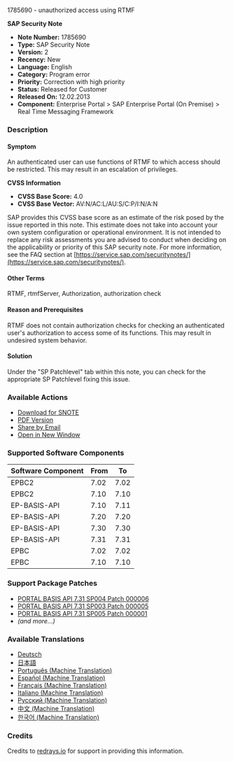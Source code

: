 1785690 - unauthorized access using RTMF

**SAP Security Note**

- **Note Number:** 1785690
- **Type:** SAP Security Note
- **Version:** 2
- **Recency:** New
- **Language:** English
- **Category:** Program error
- **Priority:** Correction with high priority
- **Status:** Released for Customer
- **Released On:** 12.02.2013
- **Component:** Enterprise Portal > SAP Enterprise Portal (On Premise) > Real Time Messaging Framework

### Description

#### Symptom
An authenticated user can use functions of RTMF to which access should be restricted. This may result in an escalation of privileges.

**CVSS Information**
- **CVSS Base Score:** 4.0
- **CVSS Base Vector:** AV:N/AC:L/AU:S/C:P/I:N/A:N

SAP provides this CVSS base score as an estimate of the risk posed by the issue reported in this note. This estimate does not take into account your own system configuration or operational environment. It is not intended to replace any risk assessments you are advised to conduct when deciding on the applicability or priority of this SAP security note. For more information, see the FAQ section at [https://service.sap.com/securitynotes/](https://service.sap.com/securitynotes/).

#### Other Terms
RTMF, rtmfServer, Authorization, authorization check

#### Reason and Prerequisites
RTMF does not contain authorization checks for checking an authenticated user's authorization to access some of its functions. This may result in undesired system behavior.

#### Solution
Under the "SP Patchlevel" tab within this note, you can check for the appropriate SP Patchlevel fixing this issue.

### Available Actions
- [Download for SNOTE](https://notesdownloads.sap.com/note/0040000017551422017)
- [PDF Version](https://userapps.support.sap.com/sap/support/sfm/notes/print/0001785690?language=en-US&token=C9551C826664E6911DCA41BA1155A1CE)
- [Share by Email](https://me.sap.com/share-by-email)
- [Open in New Window](https://me.sap.com/open-new-window)

### Supported Software Components
| Software Component | From | To   |
|--------------------|------|------|
| EPBC2              | 7.02 | 7.02 |
| EPBC2              | 7.10 | 7.10 |
| EP-BASIS-API       | 7.10 | 7.11 |
| EP-BASIS-API       | 7.20 | 7.20 |
| EP-BASIS-API       | 7.30 | 7.30 |
| EP-BASIS-API       | 7.31 | 7.31 |
| EPBC               | 7.02 | 7.02 |
| EPBC               | 7.10 | 7.10 |

### Support Package Patches
- [PORTAL BASIS API 7.31 SP004 Patch 000006](https://userapps.support.sap.com/sap/support/swdc/notes?cvnr=01200314690200014268&support_package=SP004&patch_level=000006)
- [PORTAL BASIS API 7.31 SP003 Patch 000005](https://userapps.support.sap.com/sap/support/swdc/notes?cvnr=01200314690200014268&support_package=SP003&patch_level=000005)
- [PORTAL BASIS API 7.31 SP005 Patch 000001](https://userapps.support.sap.com/sap/support/swdc/notes?cvnr=01200314690200014268&support_package=SP005&patch_level=000001)
- *(and more...)*

### Available Translations
- [Deutsch](https://me.sap.com/notes/0001785690/D)
- [日本語](https://me.sap.com/notes/0001785690/J)
- [Português (Machine Translation)](https://me.sap.com/notes/0001785690/P)
- [Español (Machine Translation)](https://me.sap.com/notes/0001785690/S)
- [Français (Machine Translation)](https://me.sap.com/notes/0001785690/F)
- [Italiano (Machine Translation)](https://me.sap.com/notes/0001785690/I)
- [Русский (Machine Translation)](https://me.sap.com/notes/0001785690/R)
- [中文 (Machine Translation)](https://me.sap.com/notes/0001785690/1)
- [한국어 (Machine Translation)](https://me.sap.com/notes/0001785690/3)

### Credits
Credits to [redrays.io](https://redrays.io) for support in providing this information.